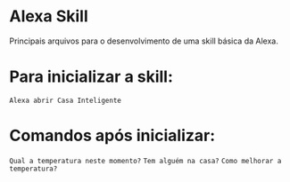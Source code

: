 # Alexa Skill

Principais arquivos para o desenvolvimento de uma skill básica da Alexa.

# Para inicializar a skill:
  `Alexa abrir Casa Inteligente`

# Comandos após inicializar:
  `Qual a temperatura neste momento?`
  `Tem alguém na casa?`
  `Como melhorar a temperatura?`
